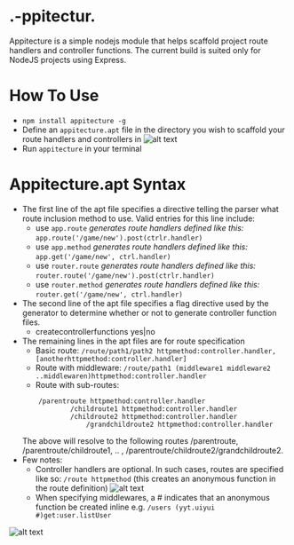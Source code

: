 # .-ppitectur.
Appitecture is a simple nodejs module that helps scaffold project route handlers and controller functions. The current build is suited only for NodeJS projects using Express.

# How To Use
- `npm install appitecture -g`
- Define an `appitecture.apt` file in the directory you wish to scaffold your route handlers and controllers in ![alt text](https://farm8.staticflickr.com/7053/26245480323_d5e5c14972_b.jpg "Appitecture.apt")
- Run `appitecture` in your terminal

# Appitecture.apt Syntax
- The first line of the apt file specifies a directive telling the parser what route inclusion method to use. Valid entries for this line include:
	- use `app.route` _generates route handlers defined like this:_ `app.route('/game/new').post(ctrlr.handler)`
	- use `app.method` _generates route handlers defined like this:_ `app.get('/game/new', ctrl.handler)`
	- use `router.route` _generates route handlers defined like this:_ `router.route('/game/new').post(ctrlr.handler)`
	- use `router.method` _generates route handlers defined like this:_ `router.get('/game/new', ctrl.handler)`
- The second line of the apt file specifies a flag directive used by the generator to determine whether or not to generate controller function files.
	- createcontrollerfunctions yes|no
- The remaining lines in the apt files are for route specification 
	- Basic route: `/route/path1/path2 httpmethod:controller.handler,[anotherhttpmethod:controller.handler]`
	- Route with middleware: `/route/path1 (middleware1 middleware2 ..middlewaren)httpmethod:controller.handler`
	- Route with sub-routes: 
	```
		/parentroute httpmethod:controller.handler
		   		/childroute1 httpmethod:controller.handler
		   		/childroute2 httpmethod:controller.handler
		   			/grandchildroute2 httpmethod:controller.handler
	```
	The above will resolve to the following routes /parentroute, /parentroute/childroute1, .. , /parentroute/childroute2/grandchildroute2.
- Few notes:
	- Controller handlers are optional. In such cases, routes are specified like so: `/route httpmethod` (this creates an anonymous function in the route definition) ![alt text](https://farm8.staticflickr.com/7376/26756535052_2cf4e3b31e_b.jpg "Appitecture.apt") 
	- When specifying middlewares, a # indicates that an anonymous function be created inline e.g. `/users (yyt.uiyui #)get:user.listUser` 

![alt text](https://farm8.staticflickr.com/7533/26245962753_c166ece7c3_b.jpg "Appitecture.apt")

